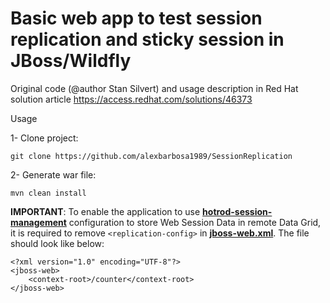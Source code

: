 # Basic web app to test session replication and sticky session in JBoss/Wildfly


Original code (@author  Stan Silvert) and usage description in Red Hat solution article https://access.redhat.com/solutions/46373

Usage

1- Clone project:
~~~
git clone https://github.com/alexbarbosa1989/SessionReplication
~~~
2- Generate war file:
~~~
mvn clean install
~~~


**IMPORTANT**: To enable the application to use **[hotrod-session-management](https://access.redhat.com/documentation/en-us/red_hat_jboss_enterprise_application_platform/7.4/html-single/development_guide/index#session-managenemt-via-hotrod)** configuration to store Web Session Data in remote Data Grid, it is required to remove `<replication-config>` in **[jboss-web.xml](https://github.com/alexbarbosa1989/SessionReplication/blob/main/src/main/webapp/WEB-INF/jboss-web.xml)**. The file should look like below:
~~~
<?xml version="1.0" encoding="UTF-8"?>
<jboss-web>
    <context-root>/counter</context-root>
</jboss-web>
~~~
